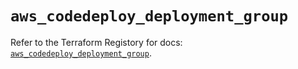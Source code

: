 # `aws_codedeploy_deployment_group`

Refer to the Terraform Registory for docs: [`aws_codedeploy_deployment_group`](https://registry.terraform.io/providers/hashicorp/aws/5.6.1/docs/resources/codedeploy_deployment_group).
